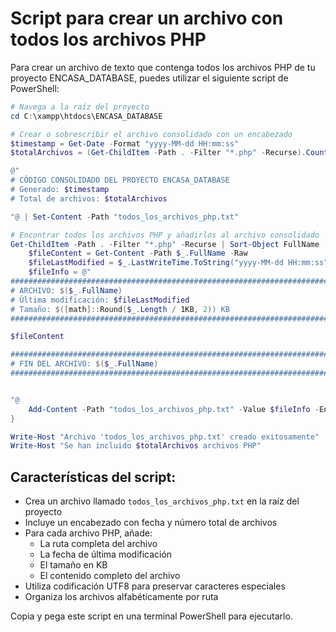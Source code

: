 # Script para crear un archivo con todos los archivos PHP

Para crear un archivo de texto que contenga todos los archivos PHP de tu proyecto ENCASA_DATABASE, puedes utilizar el siguiente script de PowerShell:

```powershell
# Navega a la raíz del proyecto
cd C:\xampp\htdocs\ENCASA_DATABASE

# Crear o sobrescribir el archivo consolidado con un encabezado
$timestamp = Get-Date -Format "yyyy-MM-dd HH:mm:ss"
$totalArchivos = (Get-ChildItem -Path . -Filter "*.php" -Recurse).Count

@"
# CÓDIGO CONSOLIDADO DEL PROYECTO ENCASA_DATABASE
# Generado: $timestamp
# Total de archivos: $totalArchivos

"@ | Set-Content -Path "todos_los_archivos_php.txt"

# Encontrar todos los archivos PHP y añadirlos al archivo consolidado
Get-ChildItem -Path . -Filter "*.php" -Recurse | Sort-Object FullName | ForEach-Object {
    $fileContent = Get-Content -Path $_.FullName -Raw
    $fileLastModified = $_.LastWriteTime.ToString("yyyy-MM-dd HH:mm:ss")
    $fileInfo = @"
###############################################################################
# ARCHIVO: $($_.FullName)
# Última modificación: $fileLastModified
# Tamaño: $([math]::Round($_.Length / 1KB, 2)) KB
###############################################################################

$fileContent

###############################################################################
# FIN DEL ARCHIVO: $($_.FullName)
###############################################################################


"@
    Add-Content -Path "todos_los_archivos_php.txt" -Value $fileInfo -Encoding UTF8
}

Write-Host "Archivo 'todos_los_archivos_php.txt' creado exitosamente"
Write-Host "Se han incluido $totalArchivos archivos PHP"
```

## Características del script:

- Crea un archivo llamado `todos_los_archivos_php.txt` en la raíz del proyecto
- Incluye un encabezado con fecha y número total de archivos
- Para cada archivo PHP, añade:
  - La ruta completa del archivo
  - La fecha de última modificación
  - El tamaño en KB
  - El contenido completo del archivo
- Utiliza codificación UTF8 para preservar caracteres especiales
- Organiza los archivos alfabéticamente por ruta

Copia y pega este script en una terminal PowerShell para ejecutarlo.